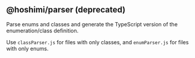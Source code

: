 ## @hoshimi/parser (deprecated)

Parse enums and classes and generate the TypeScript version of the enumeration/class definition.

Use `classParser.js` for files with only classes, and `enumParser.js` for files with only enums.
